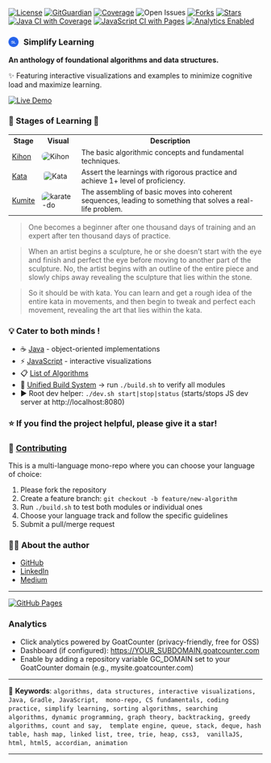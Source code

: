 [![License](https://img.shields.io/badge/License-MIT-darkgreen.svg)](./LICENSE)
[![GitGuardian](https://img.shields.io/badge/GitGuardian-Protected-darkgreen.svg?logo=gitguardian)](https://www.gitguardian.com/)
[![Coverage](https://img.shields.io/badge/Coverage-95%25-darkgreen.svg)](https://coveralls.io/github/sachinlala/SimplifyLearning?branch=master)
![Open Issues](https://img.shields.io/github/issues/sachinlala/SimplifyLearning?label=Issues&color=006400&style=flat)
[![Forks](https://img.shields.io/github/forks/sachinlala/SimplifyLearning.svg?color=darkgreen)](https://github.com/sachinlala/SimplifyLearning/network/members)
[![Stars](https://img.shields.io/github/stars/sachinlala/SimplifyLearning.svg)](https://github.com/sachinlala/SimplifyLearning/stargazers)
<a href="https://github.com/sachinlala/SimplifyLearning/actions/workflows/ci-java.yml" target="_blank" rel="noopener noreferrer"><img src="https://github.com/sachinlala/SimplifyLearning/actions/workflows/ci-java.yml/badge.svg?branch=master" alt="Java CI with Coverage"/></a>
<a href="https://github.com/sachinlala/SimplifyLearning/actions/workflows/ci-js-pages.yml" target="_blank" rel="noopener noreferrer"><img src="https://github.com/sachinlala/SimplifyLearning/actions/workflows/ci-js-pages.yml/badge.svg?branch=master" alt="JavaScript CI with Pages"/></a>
<a href="https://sachinlala.goatcounter.com" target="_blank" rel="noopener noreferrer"><img src="https://img.shields.io/badge/Analytics-Enabled-4A90E2?style=flat" alt="Analytics Enabled"/></a>

### <img src="https://raw.githubusercontent.com/sachinlala/SimplifyLearning/master/algorithms-js/assets/images/sl-logo.svg" width="20" height="20" alt="SL" style="vertical-align: sub; margin-right: 6px;"> Simplify Learning

**An anthology of foundational algorithms and data structures.**

✨ Featuring interactive visualizations and examples to minimize cognitive load and maximize learning.

<a href="https://sachinlala.github.io/SimplifyLearning/algorithms/" target="_blank" rel="noopener noreferrer"><img src="https://img.shields.io/badge/Live%20Demo-4A90E2?style=for-the-badge" alt="Live Demo"/></a>

### 🌱 Stages of Learning 🌿

<table>
<tr>
<th>Stage</th>
<th>Visual</th>
<th>Description</th>
</tr>
<tr>
<td><a href="https://en.wikipedia.org/wiki/Kihon">Kihon</a></td>
<td><img src="https://raw.githubusercontent.com/sachinlala/SimplifyLearning/master/images/kihon.gif" alt="Kihon" width="150" style="background-color: transparent; border-radius: 8px;"></td>
<td>The basic algorithmic concepts and fundamental techniques.</td>
</tr>
<tr>
<td><a href="https://en.wikipedia.org/wiki/Kata">Kata</a></td>
<td><img src="https://raw.githubusercontent.com/sachinlala/SimplifyLearning/master/images/kata.gif" alt="Kata" width="150" style="background-color: white; border-radius: 8px; padding: 4px;"></td>
<td>Assert the learnings with rigorous practice and achieve 1+ level of proficiency.</td>
</tr>
<tr>
<td><a href="https://en.wikipedia.org/wiki/Kumite">Kumite</a></td>
<td><img src="https://raw.githubusercontent.com/sachinlala/SimplifyLearning/master/images/karate-do.jpg" alt="karate-do" width="150" style="background-color: transparent; border-radius: 8px;"></td>
<td>The assembling of basic moves into coherent sequences, leading to something that solves a real-life problem.</td>
</tr>
</table>

> One becomes a beginner after one thousand days of training and an expert after ten thousand days of practice.

> When an artist begins a sculpture, he or she doesn’t start with the eye and finish and perfect the eye before moving to another part of the sculpture. No, the artist begins with an outline of the entire piece and slowly chips away revealing the sculpture that lies within the stone.

> So it should be with kata. You can learn and get a rough idea of the entire kata in movements, and then begin to tweak and perfect each movement, revealing the art that lies within the kata.

### 💡 Cater to both minds !
* ☕ [Java](./algorithms-java/README.md) - object-oriented implementations
* ⚡ [JavaScript](./algorithms-js/README.md) - interactive visualizations
* 📋 [List of Algorithms](./algorithms-java/ALGORITHMS.md)
* 🔧 [Unified Build System](./IDE-Setup.md) → run `./build.sh` to verify all modules
* ▶️ Root dev helper: `./dev.sh start|stop|status` (starts/stops JS dev server at http://localhost:8080)

### ⭐ **If you find the project helpful, please give it a star!**

### 🤝 [Contributing](./CONTRIBUTING.md)

This is a multi-language mono-repo where you can choose your language of choice:
1. Please fork the repository
2. Create a feature branch: `git checkout -b feature/new-algorithm`  
3. Run `./build.sh` to test both modules or individual ones
4. Choose your language track and follow the specific guidelines
5. Submit a pull/merge request

### 👨‍💻 About the author 
- [GitHub](https://github.com/sachinlala)
- [LinkedIn](https://www.linkedin.com/in/sachinlala/)
- [Medium](https://medium.com/@sachin.lala)

-------

<a href="https://sachinlala.github.io/SimplifyLearning/" target="_blank" rel="noopener noreferrer"><img src="https://img.shields.io/badge/GitHub%20Pages-Live-blue?style=for-the-badge&logo=github" alt="GitHub Pages"/></a>

### Analytics
- Click analytics powered by GoatCounter (privacy-friendly, free for OSS)
- Dashboard (if configured): https://YOUR_SUBDOMAIN.goatcounter.com
- Enable by adding a repository variable GC_DOMAIN set to your GoatCounter domain (e.g., mysite.goatcounter.com)

-------

📢 **Keywords**: `algorithms, data structures, interactive visualizations, Java, Gradle, JavaScript, 
mono-repo, CS fundamentals, coding practice, simplify learning, sorting algorithms, searching 
algorithms, dynamic programming, graph theory, backtracking, greedy algorithms, count and say, 
template engine, queue, stack, deque, hash table, hash map, linked list, tree, trie, heap, css3, 
vanillaJS, html, html5, accordian, animation`

-------

